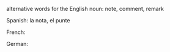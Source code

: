 alternative words for the English noun: note, comment, remark

Spanish: la nota, el punte

French: 

German:

